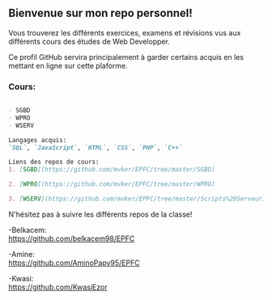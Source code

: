 ## Bienvenue sur mon repo personnel!

Vous trouverez les différents exercices, examens et révisions vus aux différents cours des études de Web Developper.

Ce profil GitHub servira principalement à garder certains acquis en les mettant en ligne sur cette plaforme.

### Cours:

```markdown

- SGBD
- WPRO
- WSERV

Langages acquis:
`SQL`, `JavaScript`, `HTML`, `CSS`, `PHP`, `C++`

Liens des repos de cours:
1. [SGBD](https://github.com/mvker/EPFC/tree/master/SGBD)

2. [WPRO](https://github.com/mvker/EPFC/tree/master/WPRO)

3. [WSERV](https://github.com/mvker/EPFC/tree/master/Scripts%20Serveur)
```
N'hésitez pas à suivre les différents repos de la classe! <br/>

-Belkacem: <br/>
https://github.com/belkacem98/EPFC <br/>

-Amine: <br/> 
https://github.com/AminoPapy95/EPFC <br/>

-Kwasi: <br/>
https://github.com/KwasiEzor
